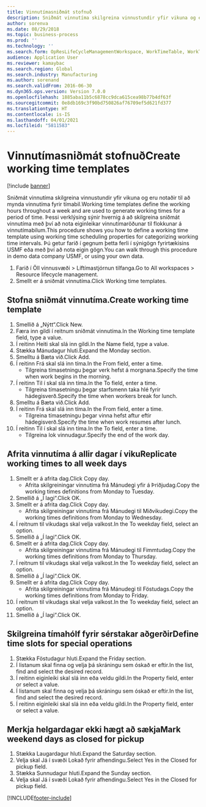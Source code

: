 ```yaml
---
title: Vinnutímasniðmát stofnuð
description: Sniðmát vinnutíma skilgreina vinnustundir yfir vikuna og eru notaðir til að mynda vinnutíma fyrir tímabil.
author: sorenva
ms.date: 08/29/2018
ms.topic: business-process
ms.prod: ''
ms.technology: ''
ms.search.form: OpResLifeCycleManagementWorkspace, WorkTimeTable, WorkTimeCopyDayDialog, WorkPeriodTemplate
audience: Application User
ms.reviewer: kamaybac
ms.search.region: Global
ms.search.industry: Manufacturing
ms.author: sorenand
ms.search.validFrom: 2016-06-30
ms.dyn365.ops.version: Version 7.0.0
ms.openlocfilehash: 1885aba11b5c6878cc9dca615cea98b77b4df63f
ms.sourcegitcommit: 0e8db169c3f90bd750826af76709ef5d621fd377
ms.translationtype: HT
ms.contentlocale: is-IS
ms.lasthandoff: 04/01/2021
ms.locfileid: "5811583"
---
```

# <a name="create-working-time-templates"></a><span data-ttu-id="cd5b0-103">Vinnutímasniðmát stofnuð</span><span class="sxs-lookup"><span data-stu-id="cd5b0-103">Create working time templates</span></span>

[!include [banner](../../includes/banner.md)]

<span data-ttu-id="cd5b0-104">Sniðmát vinnutíma skilgreina vinnustundir yfir vikuna og eru notaðir til að mynda vinnutíma fyrir tímabil.</span><span class="sxs-lookup"><span data-stu-id="cd5b0-104">Working time templates define the working hours throughout a week and are used to generate working times for a period of time.</span></span> <span data-ttu-id="cd5b0-105">Þessi verklýsing sýnir hvernig á að skilgreina sniðmát vinnutíma með því að nota eiginleikar vinnutímaröðunar til flokkunar á vinnutímabilum.</span><span class="sxs-lookup"><span data-stu-id="cd5b0-105">This procedure shows you how to define a working time template using working time scheduling properties for categorizing working time intervals.</span></span> <span data-ttu-id="cd5b0-106">Þú getur farið í gegnum þetta ferli í sýnigögn fyrirtækisins USMF eða með því að nota eigin gögn.</span><span class="sxs-lookup"><span data-stu-id="cd5b0-106">You can walk through this procedure in demo data company USMF, or using your own data.</span></span>

1. <span data-ttu-id="cd5b0-107">Farið í Öll vinnusvæði > Líftímastjórnun tilfanga.</span><span class="sxs-lookup"><span data-stu-id="cd5b0-107">Go to All workspaces > Resource lifecycle management.</span></span>
2. <span data-ttu-id="cd5b0-108">Smellt er á sniðmát vinnutíma.</span><span class="sxs-lookup"><span data-stu-id="cd5b0-108">Click Working time templates.</span></span>

## <a name="create-working-time-template"></a><span data-ttu-id="cd5b0-109">Stofna sniðmát vinnutíma.</span><span class="sxs-lookup"><span data-stu-id="cd5b0-109">Create working time template</span></span>
1. <span data-ttu-id="cd5b0-110">Smellið á „Nýtt“.</span><span class="sxs-lookup"><span data-stu-id="cd5b0-110">Click New.</span></span>
2. <span data-ttu-id="cd5b0-111">Færa inn gildi í reitnum sniðmát vinnutíma.</span><span class="sxs-lookup"><span data-stu-id="cd5b0-111">In the Working time template field, type a value.</span></span>
3. <span data-ttu-id="cd5b0-112">Í reitinn Heiti skal slá inn gildi.</span><span class="sxs-lookup"><span data-stu-id="cd5b0-112">In the Name field, type a value.</span></span>
4. <span data-ttu-id="cd5b0-113">Stækka Mánudagur hluti.</span><span class="sxs-lookup"><span data-stu-id="cd5b0-113">Expand the Monday section.</span></span>
5. <span data-ttu-id="cd5b0-114">Smelltu á Bæta við.</span><span class="sxs-lookup"><span data-stu-id="cd5b0-114">Click Add.</span></span>
6. <span data-ttu-id="cd5b0-115">Í reitinn Frá skal slá inn tíma.</span><span class="sxs-lookup"><span data-stu-id="cd5b0-115">In the From field, enter a time.</span></span>
    * <span data-ttu-id="cd5b0-116">Tilgreina tímasetningu þegar verk hefst á morgnana.</span><span class="sxs-lookup"><span data-stu-id="cd5b0-116">Specify the time when work begins in the morning.</span></span>  
7. <span data-ttu-id="cd5b0-117">Í reitinn Til í skal slá inn tíma.</span><span class="sxs-lookup"><span data-stu-id="cd5b0-117">In the To field, enter a time.</span></span>
    * <span data-ttu-id="cd5b0-118">Tilgreina tímasetningu þegar starfsmenn taka hlé fyrir hádegisverð.</span><span class="sxs-lookup"><span data-stu-id="cd5b0-118">Specify the time when workers break for lunch.</span></span>  
8. <span data-ttu-id="cd5b0-119">Smelltu á Bæta við.</span><span class="sxs-lookup"><span data-stu-id="cd5b0-119">Click Add.</span></span>
9. <span data-ttu-id="cd5b0-120">Í reitinn Frá skal slá inn tíma.</span><span class="sxs-lookup"><span data-stu-id="cd5b0-120">In the From field, enter a time.</span></span>
    * <span data-ttu-id="cd5b0-121">Tilgreina tímasetningu þegar vinna hefst aftur eftir hádegisverð.</span><span class="sxs-lookup"><span data-stu-id="cd5b0-121">Specify the time when work resumes after lunch.</span></span>  
10. <span data-ttu-id="cd5b0-122">Í reitinn Til í skal slá inn tíma.</span><span class="sxs-lookup"><span data-stu-id="cd5b0-122">In the To field, enter a time.</span></span>
    * <span data-ttu-id="cd5b0-123">Tilgreina lok vinnudagur.</span><span class="sxs-lookup"><span data-stu-id="cd5b0-123">Specify the end of the work day.</span></span>  

## <a name="replicate-working-times-to-all-week-days"></a><span data-ttu-id="cd5b0-124">Afrita vinnutíma á allir dagar í viku</span><span class="sxs-lookup"><span data-stu-id="cd5b0-124">Replicate working times to all week days</span></span>
1. <span data-ttu-id="cd5b0-125">Smellt er á afrita dag.</span><span class="sxs-lookup"><span data-stu-id="cd5b0-125">Click Copy day.</span></span>
    * <span data-ttu-id="cd5b0-126">Afrita skilgreiningar vinnutíma frá Mánudegi yfir á Þriðjudag.</span><span class="sxs-lookup"><span data-stu-id="cd5b0-126">Copy the working times definitions from Monday to Tuesday.</span></span>  
2. <span data-ttu-id="cd5b0-127">Smellið á „Í lagi“.</span><span class="sxs-lookup"><span data-stu-id="cd5b0-127">Click OK.</span></span>
3. <span data-ttu-id="cd5b0-128">Smellt er á afrita dag.</span><span class="sxs-lookup"><span data-stu-id="cd5b0-128">Click Copy day.</span></span>
    * <span data-ttu-id="cd5b0-129">Afrita skilgreiningar vinnutíma frá Mánudegi til Miðvikudegi.</span><span class="sxs-lookup"><span data-stu-id="cd5b0-129">Copy the working times definitions from Monday to Wednesday.</span></span>  
4. <span data-ttu-id="cd5b0-130">Í reitnum til vikudags skal velja valkost.</span><span class="sxs-lookup"><span data-stu-id="cd5b0-130">In the To weekday field, select an option.</span></span>
5. <span data-ttu-id="cd5b0-131">Smellið á „Í lagi“.</span><span class="sxs-lookup"><span data-stu-id="cd5b0-131">Click OK.</span></span>
6. <span data-ttu-id="cd5b0-132">Smellt er á afrita dag.</span><span class="sxs-lookup"><span data-stu-id="cd5b0-132">Click Copy day.</span></span>
    * <span data-ttu-id="cd5b0-133">Afrita skilgreiningar vinnutíma frá Mánudegi til Fimmtudag.</span><span class="sxs-lookup"><span data-stu-id="cd5b0-133">Copy the working times definitions from Monday to Thursday.</span></span>  
7. <span data-ttu-id="cd5b0-134">Í reitnum til vikudags skal velja valkost.</span><span class="sxs-lookup"><span data-stu-id="cd5b0-134">In the To weekday field, select an option.</span></span>
8. <span data-ttu-id="cd5b0-135">Smellið á „Í lagi“.</span><span class="sxs-lookup"><span data-stu-id="cd5b0-135">Click OK.</span></span>
9. <span data-ttu-id="cd5b0-136">Smellt er á afrita dag.</span><span class="sxs-lookup"><span data-stu-id="cd5b0-136">Click Copy day.</span></span>
    * <span data-ttu-id="cd5b0-137">Afrita skilgreiningar vinnutíma frá Mánudegi til Föstudags.</span><span class="sxs-lookup"><span data-stu-id="cd5b0-137">Copy the working times definitions from Monday to Friday.</span></span>  
10. <span data-ttu-id="cd5b0-138">Í reitnum til vikudags skal velja valkost.</span><span class="sxs-lookup"><span data-stu-id="cd5b0-138">In the To weekday field, select an option.</span></span>
11. <span data-ttu-id="cd5b0-139">Smellið á „Í lagi“.</span><span class="sxs-lookup"><span data-stu-id="cd5b0-139">Click OK.</span></span>

## <a name="define-time-slots-for-special-operations"></a><span data-ttu-id="cd5b0-140">Skilgreina tímahólf fyrir sérstakar aðgerðir</span><span class="sxs-lookup"><span data-stu-id="cd5b0-140">Define time slots for special operations</span></span>
1. <span data-ttu-id="cd5b0-141">Stækka Föstudagur hluti.</span><span class="sxs-lookup"><span data-stu-id="cd5b0-141">Expand the Friday section.</span></span>
2. <span data-ttu-id="cd5b0-142">Í listanum skal finna og velja þá skráningu sem óskað er eftir.</span><span class="sxs-lookup"><span data-stu-id="cd5b0-142">In the list, find and select the desired record.</span></span>
3. <span data-ttu-id="cd5b0-143">Í reitinn eiginleiki skal slá inn eða veldu gildi.</span><span class="sxs-lookup"><span data-stu-id="cd5b0-143">In the Property field, enter or select a value.</span></span>
4. <span data-ttu-id="cd5b0-144">Í listanum skal finna og velja þá skráningu sem óskað er eftir.</span><span class="sxs-lookup"><span data-stu-id="cd5b0-144">In the list, find and select the desired record.</span></span>
5. <span data-ttu-id="cd5b0-145">Í reitinn eiginleiki skal slá inn eða veldu gildi.</span><span class="sxs-lookup"><span data-stu-id="cd5b0-145">In the Property field, enter or select a value.</span></span>

## <a name="mark-weekend-days-as-closed-for-pickup"></a><span data-ttu-id="cd5b0-146">Merkja helgardagar ekki hægt að sækja</span><span class="sxs-lookup"><span data-stu-id="cd5b0-146">Mark weekend days as closed for pickup</span></span>
1. <span data-ttu-id="cd5b0-147">Stækka Laugardagur hluti.</span><span class="sxs-lookup"><span data-stu-id="cd5b0-147">Expand the Saturday section.</span></span>
2. <span data-ttu-id="cd5b0-148">Velja skal Já í svæði Lokað fyrir afhendingu.</span><span class="sxs-lookup"><span data-stu-id="cd5b0-148">Select Yes in the Closed for pickup field.</span></span>
3. <span data-ttu-id="cd5b0-149">Stækka Sunnudagur hluti.</span><span class="sxs-lookup"><span data-stu-id="cd5b0-149">Expand the Sunday section.</span></span>
4. <span data-ttu-id="cd5b0-150">Velja skal Já í svæði Lokað fyrir afhendingu.</span><span class="sxs-lookup"><span data-stu-id="cd5b0-150">Select Yes in the Closed for pickup field.</span></span>



[!INCLUDE[footer-include](../../../includes/footer-banner.md)]